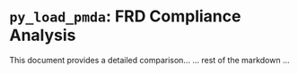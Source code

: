 # `py_load_pmda`: FRD Compliance Analysis

This document provides a detailed comparison...
... rest of the markdown ...
